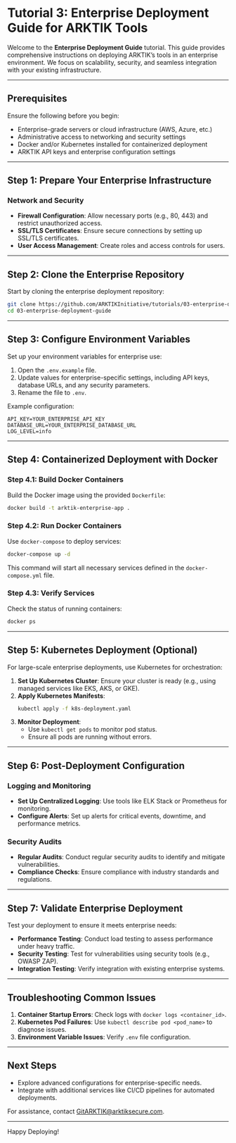 
# Tutorial 3: Enterprise Deployment Guide for ARKTIK Tools

Welcome to the **Enterprise Deployment Guide** tutorial. This guide provides comprehensive instructions on deploying ARKTIK’s tools in an enterprise environment. We focus on scalability, security, and seamless integration with your existing infrastructure.

---

## Prerequisites

Ensure the following before you begin:
- Enterprise-grade servers or cloud infrastructure (AWS, Azure, etc.)
- Administrative access to networking and security settings
- Docker and/or Kubernetes installed for containerized deployment
- ARKTIK API keys and enterprise configuration settings

---

## Step 1: Prepare Your Enterprise Infrastructure

### Network and Security
- **Firewall Configuration**: Allow necessary ports (e.g., 80, 443) and restrict unauthorized access.
- **SSL/TLS Certificates**: Ensure secure connections by setting up SSL/TLS certificates.
- **User Access Management**: Create roles and access controls for users.

---

## Step 2: Clone the Enterprise Repository

Start by cloning the enterprise deployment repository:
```bash
git clone https://github.com/ARKTIKInitiative/tutorials/03-enterprise-deployment-guide.git
cd 03-enterprise-deployment-guide
```

---

## Step 3: Configure Environment Variables

Set up your environment variables for enterprise use:
1. Open the `.env.example` file.
2. Update values for enterprise-specific settings, including API keys, database URLs, and any security parameters.
3. Rename the file to `.env`.

Example configuration:
```
API_KEY=YOUR_ENTERPRISE_API_KEY
DATABASE_URL=YOUR_ENTERPRISE_DATABASE_URL
LOG_LEVEL=info
```

---

## Step 4: Containerized Deployment with Docker

### Step 4.1: Build Docker Containers
Build the Docker image using the provided `Dockerfile`:
```bash
docker build -t arktik-enterprise-app .
```

### Step 4.2: Run Docker Containers
Use `docker-compose` to deploy services:
```bash
docker-compose up -d
```
This command will start all necessary services defined in the `docker-compose.yml` file.

### Step 4.3: Verify Services
Check the status of running containers:
```bash
docker ps
```

---

## Step 5: Kubernetes Deployment (Optional)

For large-scale enterprise deployments, use Kubernetes for orchestration:
1. **Set Up Kubernetes Cluster**: Ensure your cluster is ready (e.g., using managed services like EKS, AKS, or GKE).
2. **Apply Kubernetes Manifests**:
   ```bash
   kubectl apply -f k8s-deployment.yaml
   ```
3. **Monitor Deployment**:
   - Use `kubectl get pods` to monitor pod status.
   - Ensure all pods are running without errors.

---

## Step 6: Post-Deployment Configuration

### Logging and Monitoring
- **Set Up Centralized Logging**: Use tools like ELK Stack or Prometheus for monitoring.
- **Configure Alerts**: Set up alerts for critical events, downtime, and performance metrics.

### Security Audits
- **Regular Audits**: Conduct regular security audits to identify and mitigate vulnerabilities.
- **Compliance Checks**: Ensure compliance with industry standards and regulations.

---

## Step 7: Validate Enterprise Deployment

Test your deployment to ensure it meets enterprise needs:
- **Performance Testing**: Conduct load testing to assess performance under heavy traffic.
- **Security Testing**: Test for vulnerabilities using security tools (e.g., OWASP ZAP).
- **Integration Testing**: Verify integration with existing enterprise systems.

---

## Troubleshooting Common Issues

1. **Container Startup Errors**: Check logs with `docker logs <container_id>`.
2. **Kubernetes Pod Failures**: Use `kubectl describe pod <pod_name>` to diagnose issues.
3. **Environment Variable Issues**: Verify `.env` file configuration.

---

## Next Steps

- Explore advanced configurations for enterprise-specific needs.
- Integrate with additional services like CI/CD pipelines for automated deployments.

For assistance, contact [GitARKTIK@arktiksecure.com](mailto:GitARKTIK@arktiksecure.com).

---

Happy Deploying!
